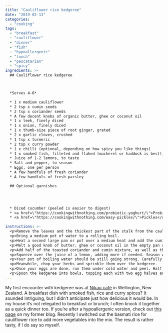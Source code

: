 ```yaml
---
title: "Cauliflower rice kedgeree"
date: "2019-02-13"
categories: 
  - "cooking"
tags: 
  - "breakfast"
  - "cauliflower"
  - "dinner"
  - "fish"
  - "hypoallergenic"
  - "lunch"
  - "pescatarian"
  - "spicy"
ingredients: >-
  ## Cauliflower rice kedgeree



  *Serves 4-6*

  * 1 x medium cauliflower
  * 2 tsp x cumin seeds
  * 2 tsp x coriander seeds
  * A few decent knobs of organic butter, ghee or coconut oil
  * 1 x leek, finely diced
  * 1 x onion, finely diced
  * 1 x thumb-size piece of root ginger, grated
  * 2 x garlic cloves, crushed
  * 1 tsp x turmeric
  * 2 tsp x curry powder
  * 1 x chilli (optional, depending on how spicy you like things)
  * 1 x smoked fish, filleted and flaked (mackerel or haddock is best), or you could use a few tins of MSC-certified tuna at a pinch
  * Juice of 1-2 lemons, to taste
  * Salt and pepper, to season 
  * Eggs, one per person
  * A few handfuls of fresh coriander
  * A few handfuls of fresh parsley

  ## Optional garnishes




  * Diced cucumber (peeled is easier to digest)
  * <a href=\"https://cookingwithnothing.com/probiotic-yoghurt/\">Probiotic yoghurt</a> 
  * <a href=\"https://cookingwithnothing.com/easy-pickles/\">Pickles</a>

instructions: >-
  <p>Remove the leaves and the thickest part of the stalk from the cauliflower. Break it up into florets and pulse in a food processor in batches, until it resembles grains of rice. If you don't have a food processor, a box grater will do the job. 
  <p>Bring a medium pot of water to a rolling boil. 
  <p>Heat a second large pan or pot over a medium heat and add the cumin and coriander seeds. Toast until fragrant, then remove and grind with a mortar and pestle. Set half of the mixture aside. 
  <p>Melt a good knob of butter, ghee or coconut oil in the empty pan and add the leek and onion. Cook until soft, then add the ginger and garlic and cook for a few more minutes. 
  <p>Add half of the toasted coriander and cumin mixture, as well as the turmeric, curry powder and chilli (if using). Cook until fragrant. Add another knob of your oil of choice if needed, then add the cauliflower rice and stir to combine. Cook until the cauliflower rice is slightly browned, letting it catch on the bottom of the pan now and then for texture. Remove from the heat, then add the flaked fish, stirring to combine.
  <p>Squeeze over the juice of a lemon, adding more if needed. Season with salt and pepper, going easy on the former as the fish will fulfil the role. Set the mixture aside while you get to work on the soft-boiled eggs. 
  <p>Your pot of boiling water should be still going strong. Carefully lower in the eggs one at a time, then set the timer for 6.5 minutes. 
  <p>Meanwhile, chop your herbs and sprinkle them over the kedgeree. 
  <p>Once your eggs are done, run them under cold water and peel. Half each egg – they should be nice and soft in the centre.
  <p>Spoon the kedgeree into bowls, topping each with two egg halves and a sprinkling of the reserved cumin and coriander seeds, as well as any garnishes of choice and some extra salt and pepper, if you like.
---
```

My first encounter with kedgeree was at [Nikau café](http://nikaucafe.co.nz/) in Wellington, New Zealand. A breakfast dish with smoked fish, rice and curry spices? It sounded intriguing, but I didn’t anticipate just how delicious it would be. In my house it’s not relegated to breakfast or brunch; I often knock it together as a quick dinner too. If you’re after a hypoallergenic version, check out [this page](http://cookingwithnothing.tumblr.com/post/4831955913/kedgeree-a-personal-fave) on my former blog. Recently I switched out the basmati rice for cauliflower rice to add more vegetables into the mix. The result is rather tasty, if I do say so myself.
